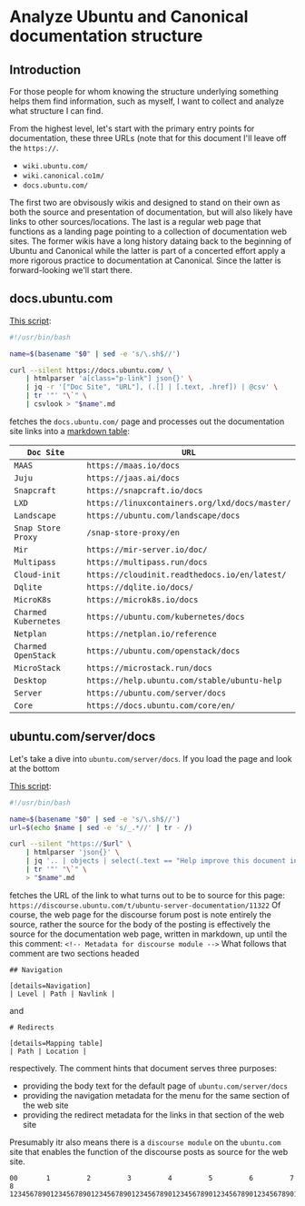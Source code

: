 # Analyze Ubuntu and Canonical documentation structure

## Introduction

For those people for whom knowing the structure underlying something helps them
find information, such as myself, I want to collect and analyze what structure
I can find.

From the highest level, let's start with the primary entry points for
documentation, these three URLs (note that for this document I'll leave off
the `https://`.

- `wiki.ubuntu.com/`
- `wiki.canonical.co1m/`
- `docs.ubuntu.com/`

The first two are obvisously wikis and designed to stand on their own as both
the source and presentation of documentation, but will also likely have links
to other sources/locations. The last is a regular web page that functions as a
landing page pointing to a collection of documentation web sites. The former
wikis have a long history dataing back to the beginning of Ubuntu and Canonical
while the latter is part of a concerted effort apply a more rigorous practice
to documentation at Canonical. Since the latter is forward-looking we'll
start there.

## docs.ubuntu.com

[This script](docs.ubuntu.com_table.sh):
```bash
#!/usr/bin/bash

name=$(basename "$0" | sed -e 's/\.sh$//')

curl --silent https://docs.ubuntu.com/ \
	| htmlparser 'a[class="p-link"] json{}' \
	| jq -r '["Doc Site", "URL"], (.[] | [.text, .href]) | @csv' \
	| tr '"' "\`" \
	| csvlook > "$name".md
```
fetches the `docs.ubuntu.com/` page and
processes out the documentation site links into a
[markdown table](docs.ubuntu.com_table.md):

| `Doc Site`           | `URL`                                          |
| -------------------- | ---------------------------------------------- |
| `MAAS`               | `https://maas.io/docs`                         |
| `Juju`               | `https://jaas.ai/docs`                         |
| `Snapcraft`          | `https://snapcraft.io/docs`                    |
| `LXD`                | `https://linuxcontainers.org/lxd/docs/master/` |
| `Landscape`          | `https://ubuntu.com/landscape/docs`            |
| `Snap Store Proxy`   | `/snap-store-proxy/en`                         |
| `Mir`                | `https://mir-server.io/doc/`                   |
| `Multipass`          | `https://multipass.run/docs`                   |
| `Cloud-init`         | `https://cloudinit.readthedocs.io/en/latest/`  |
| `Dqlite`             | `https://dqlite.io/docs/`                      |
| `MicroK8s`           | `https://microk8s.io/docs`                     |
| `Charmed Kubernetes` | `https://ubuntu.com/kubernetes/docs`           |
| `Netplan`            | `https://netplan.io/reference`                 |
| `Charmed OpenStack`  | `https://ubuntu.com/openstack/docs`            |
| `MicroStack`         | `https://microstack.run/docs`                  |
| `Desktop`            | `https://help.ubuntu.com/stable/ubuntu-help`   |
| `Server`             | `https://ubuntu.com/server/docs`               |
| `Core`               | `https://docs.ubuntu.com/core/en/`             |

## ubuntu.com/server/docs

Let's take a dive into `ubuntu.com/server/docs`. If you load the page and look
at the bottom

[This script](ubuntu.com-server-docs_table.sh):
```bash
#!/usr/bin/bash

name=$(basename "$0" | sed -e 's/\.sh$//')
url=$(echo $name | sed -e 's/_.*//' | tr - /)

curl --silent "https://$url" \
	| htmlparser 'json{}' \
	| jq '.. | objects | select(.text == "Help improve this document in the forum") | .href' \
	| tr '"' "\`" \
	> "$name".md
```
fetches the URL of the link to what turns out to be to source for this page:
`https://discourse.ubuntu.com/t/ubuntu-server-documentation/11322`
Of course, the web page for the discourse forum post is note entirely the
source, rather the source for the body of the posting is effectively the source
for the documentation web page, written in markdown, up until the this comment:
`<!-- Metadata for discourse module -->`
What follows that comment are two sections headed
```
## Navigation

[details=Navigation]
| Level | Path | Navlink |
```
and
```
# Redirects

[details=Mapping table]
| Path | Location |
```
respectively. The comment hints that document serves three purposes:
- providing the body text for the default page of `ubuntu.com/server/docs`
- providing the navigation metadata for the menu for the same section of the
  web site
- providing the redirect metadata for the links in that section of the web site

Presumably itr also means there is a `discourse module` on the `ubuntu.com`
site that enables the function of the discourse posts as source for the web
site.
```
00       1         2         3         4         5         6         7         8
12345678901234567890123456789012345678901234567890123456789012345678901234567890
```
